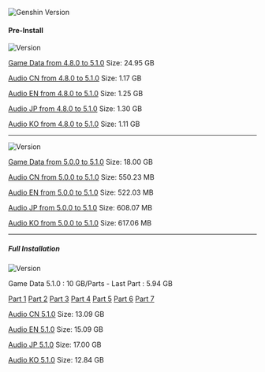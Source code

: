 ![Genshin Version](https://img.shields.io/badge/5.1.0-Update-green?style=for-the-badge)
  
#### Pre-Install
![Version](https://img.shields.io/badge/4.8.0%20to%205.1.0-Update-red?style=for-the-badge)
 
 [Game Data from 4.8.0 to 5.1.0](https://autopatchhk.yuanshen.com/client_app/update/hk4e_global/game_4.8.0_5.1.0_hdiff_GXYqlkIrnPhGxgBL.zip) Size: 24.95 GB
  
 [Audio CN from 4.8.0 to 5.1.0](https://autopatchhk.yuanshen.com/client_app/update/hk4e_global/audio_zh-cn_4.8.0_5.1.0_hdiff_jTthnkzFifLoNpMG.zip) Size: 1.17 GB
  
 [Audio EN from 4.8.0 to 5.1.0](https://autopatchhk.yuanshen.com/client_app/update/hk4e_global/audio_en-us_4.8.0_5.1.0_hdiff_FxnkfCmaqJMtphJu.zip) Size: 1.25 GB
  
 [Audio JP from 4.8.0 to 5.1.0](https://autopatchhk.yuanshen.com/client_app/update/hk4e_global/audio_ja-jp_4.8.0_5.1.0_hdiff_SCCqvOQJFVpHQuqn.zip) Size: 1.30 GB
  
 [Audio KO from 4.8.0 to 5.1.0](https://autopatchhk.yuanshen.com/client_app/update/hk4e_global/audio_ko-kr_4.8.0_5.1.0_hdiff_xyLFEAxJPVfQIEdZ.zip) Size: 1.11 GB
  
<hr>

![Version](https://img.shields.io/badge/5.0.0%20to%205.1.0-Update-blue?style=for-the-badge)

 [Game Data from 5.0.0 to 5.1.0]( https://autopatchhk.yuanshen.com/client_app/update/hk4e_global/game_5.0.0_5.1.0_hdiff_YqcpfTRBIuOIwHrO) Size: 18.00 GB
  
 [Audio CN from 5.0.0 to 5.1.0](https://autopatchhk.yuanshen.com/client_app/update/hk4e_global/audio_zh-cn_5.0.0_5.1.0_hdiff_bktSOAPsrWSJHOII.zip) Size: 550.23 MB
  
 [Audio EN from 5.0.0 to 5.1.0](https://autopatchhk.yuanshen.com/client_app/update/hk4e_global/audio_en-us_5.0.0_5.1.0_hdiff_jRxUUsOrikPdkOPL.zip) Size: 522.03 MB
  
 [Audio JP from 5.0.0 to 5.1.0](https://autopatchhk.yuanshen.com/client_app/update/hk4e_global/audio_ja-jp_5.0.0_5.1.0_hdiff_cSIWEmsNoqluMIrF.zip) Size: 608.07 MB
  
 [Audio KO from 5.0.0 to 5.1.0](https://autopatchhk.yuanshen.com/client_app/update/hk4e_global/audio_ko-kr_5.0.0_5.1.0_hdiff_gTmBNUAGPpXxrRKC.zip) Size: 617.06 MB
   
 <hr> 
  
##### Full Installation
![Version](https://img.shields.io/badge/Full-Update-gold?style=for-the-badge)

 Game Data 5.1.0 : 10 GB/Parts - Last Part : 5.94 GB
 
 [Part 1](https://autopatchhk.yuanshen.com/client_app/download/pc_zip/20240927184459_CVopfb3tD4Zi3As6/GenshinImpact_5.1.0.zip.001)
 [Part 2](https://autopatchhk.yuanshen.com/client_app/download/pc_zip/20240927184459_CVopfb3tD4Zi3As6/GenshinImpact_5.1.0.zip.002)
 [Part 3](https://autopatchhk.yuanshen.com/client_app/download/pc_zip/20240927184459_CVopfb3tD4Zi3As6/GenshinImpact_5.1.0.zip.003)
 [Part 4](https://autopatchhk.yuanshen.com/client_app/download/pc_zip/20240927184459_CVopfb3tD4Zi3As6/GenshinImpact_5.1.0.zip.004)
 [Part 5](https://autopatchhk.yuanshen.com/client_app/download/pc_zip/20240927184459_CVopfb3tD4Zi3As6/GenshinImpact_5.1.0.zip.005)
 [Part 6](https://autopatchhk.yuanshen.com/client_app/download/pc_zip/20240927184459_CVopfb3tD4Zi3As6/GenshinImpact_5.1.0.zip.006)
 [Part 7](https://autopatchhk.yuanshen.com/client_app/download/pc_zip/20240927184459_CVopfb3tD4Zi3As6/GenshinImpact_5.1.0.zip.007)

 [Audio CN 5.1.0](https://autopatchhk.yuanshen.com/client_app/download/pc_zip/20240927184459_CVopfb3tD4Zi3As6/Audio_Chinese_5.1.0.zip) Size: 13.09 GB
 
 [Audio EN 5.1.0](https://autopatchhk.yuanshen.com/client_app/download/pc_zip/20240927184459_CVopfb3tD4Zi3As6/Audio_English(US)_5.1.0.zip) Size: 15.09 GB
 
 [Audio JP 5.1.0](https://autopatchhk.yuanshen.com/client_app/download/pc_zip/20240927184459_CVopfb3tD4Zi3As6/Audio_Japanese_5.1.0.zip) Size: 17.00 GB
 
 [Audio KO 5.1.0](https://autopatchhk.yuanshen.com/client_app/download/pc_zip/20240927184459_CVopfb3tD4Zi3As6/Audio_Korean_5.1.0.zip) Size: 12.84 GB
